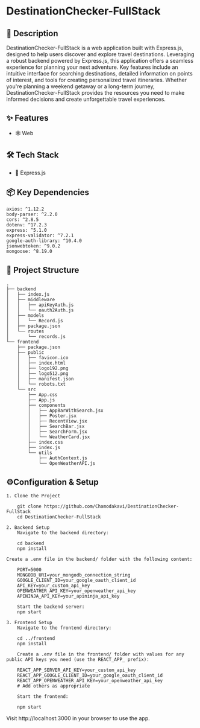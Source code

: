 # DestinationChecker-FullStack



## 📝 Description

DestinationChecker-FullStack is a web application built with Express.js, designed to help users discover and explore travel destinations. Leveraging a robust backend powered by Express.js, this application offers a seamless experience for planning your next adventure. Key features include an intuitive interface for searching destinations, detailed information on points of interest, and tools for creating personalized travel itineraries. Whether you're planning a weekend getaway or a long-term journey, DestinationChecker-FullStack provides the resources you need to make informed decisions and create unforgettable travel experiences.

## ✨ Features

- 🕸️ Web


## 🛠️ Tech Stack

- 🚀 Express.js


## 📦 Key Dependencies

```
axios: ^1.12.2
body-parser: ^2.2.0
cors: ^2.8.5
dotenv: ^17.2.3
express: ^5.1.0
express-validator: ^7.2.1
google-auth-library: ^10.4.0
jsonwebtoken: ^9.0.2
mongoose: ^8.19.0
```

## 📁 Project Structure

```
.
├── backend
│   ├── index.js
│   ├── middleware
│   │   ├── apiKeyAuth.js
│   │   └── oauth2Auth.js
│   ├── models
│   │   └── Record.js
│   ├── package.json
│   └── routes
│       └── records.js
└── frontend
    ├── package.json
    ├── public
    │   ├── favicon.ico
    │   ├── index.html
    │   ├── logo192.png
    │   ├── logo512.png
    │   ├── manifest.json
    │   └── robots.txt
    └── src
        ├── App.css
        ├── App.js
        ├── components
        │   ├── AppBarWithSearch.jsx
        │   ├── Poster.jsx
        │   ├── RecentView.jsx
        │   ├── SearchBar.jsx
        │   ├── SearchForm.jsx
        │   └── WeatherCard.jsx
        ├── index.css
        ├── index.js
        └── utils
            ├── AuthContext.js
            └── OpenWeatherAPI.js
```

## ⚙️Configuration & Setup
    1. Clone the Project
    
        git clone https://github.com/Chamodakavi/DestinationChecker-FullStack
        cd DestinationChecker-FullStack
    
    2. Backend Setup
        Navigate to the backend directory:
        
        cd backend
        npm install
    
    Create a .env file in the backend/ folder with the following content:
    
        PORT=5000
        MONGODB_URI=your_mongodb_connection_string
        GOOGLE_CLIENT_ID=your_google_oauth_client_id
        API_KEY=your_custom_api_key
        OPENWEATHER_API_KEY=your_openweather_api_key
        APININJA_API_KEY=your_apininja_api_key
    
        Start the backend server:
        npm start
    
    3. Frontend Setup
        Navigate to the frontend directory:
    
        cd ../frontend
        npm install
    
        Create a .env file in the frontend/ folder with values for any public API keys you need (use the REACT_APP_ prefix):
    
        REACT_APP_SERVER_API_KEY=your_custom_api_key
        REACT_APP_GOOGLE_CLIENT_ID=your_google_oauth_client_id
        REACT_APP_OPENWEATHER_API_KEY=your_openweather_api_key
        # Add others as appropriate
        
        Start the frontend:
    
        npm start
    
Visit http://localhost:3000 in your browser to use the app.

